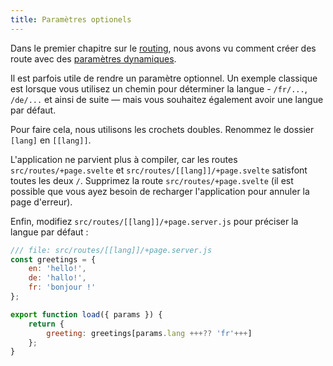 ```yaml
---
title: Paramètres optionels
---
```


Dans le premier chapitre sur le [routing](/tutorial/pages), nous avons vu comment créer des route avec des [paramètres dynamiques](/tutorial/params).

Il est parfois utile de rendre un paramètre optionnel. Un exemple classique est lorsque vous utilisez un chemin pour déterminer la langue - `/fr/...`, `/de/...` et ainsi de suite — mais vous souhaitez également avoir une langue par défaut.

Pour faire cela, nous utilisons les crochets doubles. Renommez le dossier `[lang]` en `[[lang]]`.

L'application ne parvient plus à compiler, car les routes `src/routes/+page.svelte` et `src/routes/[[lang]]/+page.svelte` satisfont toutes les deux `/`. Supprimez la route `src/routes/+page.svelte` (il est possible que vous ayez besoin de recharger l'application pour annuler la page d'erreur).

Enfin, modifiez `src/routes/[[lang]]/+page.server.js` pour préciser la langue par défaut :

```js
/// file: src/routes/[[lang]]/+page.server.js
const greetings = {
	en: 'hello!',
	de: 'hallo!',
	fr: 'bonjour !'
};

export function load({ params }) {
	return {
		greeting: greetings[params.lang +++?? 'fr'+++]
	};
}
```
